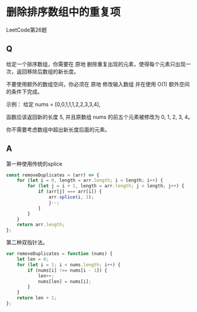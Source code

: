 # 删除排序数组中的重复项
LeetCode第26题
## Q
给定一个排序数组，你需要在 原地 删除重复出现的元素，使得每个元素只出现一次，返回移除后数组的新长度。

不要使用额外的数组空间，你必须在 原地 修改输入数组 并在使用 O(1) 额外空间的条件下完成。

示例：
给定 nums = [0,0,1,1,1,2,2,3,3,4],

函数应该返回新的长度 5, 并且原数组 nums 的前五个元素被修改为 0, 1, 2, 3, 4。

你不需要考虑数组中超出新长度后面的元素。

## A
第一种使用传统的splice
``` javascript
const removeDuplicates = (arr) => {
    for (let i = 0, length = arr.length; i < length; i++) {
        for (let j = i + 1, length = arr.length; j < length; j++) {
            if (arr[j] === arr[i]) {
                arr.splice(i, 1);
                j--;
            }
        }
    }
    return arr.length;
};
```

第二种双指针法。
``` javascript
var removeDuplicates = function (nums) {
    let len = 0;
    for (let i = 1; i < nums.length; i++) {
        if (nums[i] !== nums[i - 1]) {
            len++;
            nums[len] = nums[i];
        }
    }
    return len + 1;
};
```